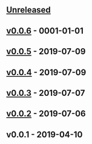 <a name="unreleased"></a>
## [Unreleased]


<a name="v0.0.6"></a>
## [v0.0.6] - 0001-01-01

<a name="v0.0.5"></a>
## [v0.0.5] - 2019-07-09

<a name="v0.0.4"></a>
## [v0.0.4] - 2019-07-09

<a name="v0.0.3"></a>
## [v0.0.3] - 2019-07-07

<a name="v0.0.2"></a>
## [v0.0.2] - 2019-07-06

<a name="v0.0.1"></a>
## v0.0.1 - 2019-04-10

[Unreleased]: https://github.com/binbashar/terraform-aws-sec-groups/compare/v0.0.6...HEAD
[v0.0.6]: https://github.com/binbashar/terraform-aws-sec-groups/compare/v0.0.5...v0.0.6
[v0.0.5]: https://github.com/binbashar/terraform-aws-sec-groups/compare/v0.0.4...v0.0.5
[v0.0.4]: https://github.com/binbashar/terraform-aws-sec-groups/compare/v0.0.3...v0.0.4
[v0.0.3]: https://github.com/binbashar/terraform-aws-sec-groups/compare/v0.0.2...v0.0.3
[v0.0.2]: https://github.com/binbashar/terraform-aws-sec-groups/compare/v0.0.1...v0.0.2
